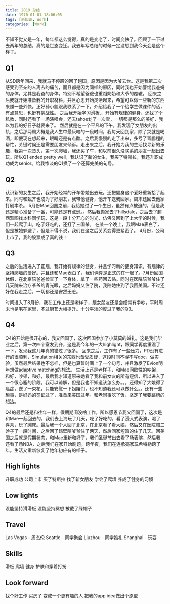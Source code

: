 ```yaml
---
title: 2019 总结
date: 1970-01-01 18:06:05
tags: [新知识, Work]
categories: [Work]
---
```

不知不觉又是一年，每年都这么觉得，真的是变老了，时间变快了。回顾了一下过去两年的总结，真的是世态变迁。我去年写总结的时候一定没想到我今天会是这个样子。

Q1
-----
从SD跨年回来，我就马不停蹄的回了趟国，原因是因为大爷去世。这是我第二次感受到至亲的人离去的痛苦，而且都是因为同样的原因，同时我也开始警惕我爸妈的身体，尤其是我爸的身体。特别不希望爸爸也重蹈奶奶和大爷的覆辙。
回来之后我就开始准备我的升职材料，并且心思开始灵活起来，希望可以做一些新的东西来赚一些外快。正好孙小凯跟我联系了一下，介绍给我了一个给学生做课件的活，有点意思，也挺有挑战性。
之后我开始学习滑板,，开始有规律的健身，还找了个私教，同时还看了一场演唱会，还去tahoe划了一次雪，一切都是那么的美好，我以为我的好日子就要来了。
然后就是在一个平凡的下午，我发现了女朋友的出轨，之后那两周大概是我人生中最灰暗的一段时间，我每天回到家，除了哭就是喝酒，即便现在想起来，眼睛还是有点酸。之后我慢慢的走了出来，多亏了胥鹏程的帮忙，关键时候还是需要朋友来倾诉。走出来之后，我开始为我的生活找寻新的乐趣，我第一次烫头，第一次爬墙，我还买了车，和以前很久没联系的朋友一起出去玩。所以Q1 ended pretty well，我认识了新的女生，我买了特斯拉，我还升职成功成为senior。给我惨淡的Q1换了一个还算完美的句号。

Q2
-----
认识新的女生之后，我开始经常的开车带她出去玩。还把健身这个爱好重新拾了起来。同时和甄齐也成为了好朋友，我带他健身，他开车送我回家。周末还回去他家打剧本杀。
5月份Mae回国之前，我给她过了一个生日，虽然有点被迫的，但是我还是精心准备了一番，可能还是有点逊。。然后我搬家去了hillsdale，之后去了趟西雅图找本科同学玩，这是一段十分开心的时光，仿佛又回到了上大学的时候，我们一起爬了山，吃了好吃的，还打了三国杀。
在某一个晚上，我跟Mae表白了，但是被她躲避了，但是不得不说，我们在这之后关系变得更紧密了。
4月份，公司上市了，我的股票成了真的钱！

Q3
-----
之后的生活进入了正规，我开始有规律的健身，并且学习新的健身知识，有规律的坚持爬墙的爱好。并且还和Mae表白了，我们俩算是正式的在一起了。7月份回国休假，在北京陪爸爸检查了一下身体，拿了一些药回去贴。同时在医院陪爷爷住了几天院来治疗爷爷的青光眼，之后妈妈又住了院，我陪她住到了我回美国。不过还好在我走之后，一切都还是安然无恙。

时间进入了8月份，我在工作上还是老样子，跟女朋友还是会经常有争吵，平时周末也是宅在家里，不过厨艺大幅提升。十分平淡的度过了我的Q3。

Q4
-----
Q4的开始是很开心的，我又回国了，这次回国参加了小莫莫的婚礼，这是我们毕业之后，第一次四个室友到齐，这是我今年的一大highlight，跟同学再度重温了一下，发现我这几年真的错过了很多。
回来之后，工作有了一些压力，PD没有进行的很顺利，Simulation相关的东西也备受质疑，这段时间不得不写doc，做实验，虽然最后结果也不怎样，但是也算暂时画上了一个句号，并且激发了Evion明年想做adaptive matching的想法。
生活上还是老样子，和Mae间歇性的吵架，和好，吵架，和好，最后我才知道原来她看了我和前女友的所有短信，所以进入了一个很心塞的阶段。我可以谅解，但是我也不知道该怎么办。。。还得知了大娘得了癌症，送了一束花，只能安慰一下姐姐们，也不知道我还可以做什么。。还有一些琐事，是妈妈的签证过了，准备来美国过年。和老同事吃了饭，坚定了我要跳槽的想法。

Q4的最后还是和往年一样，假期期间没啥工作，所以感恩节我又回国了，这次是和Mae一起回去的，我们去上海玩了几天，吃了好吃的，看了浸入式表演，喝了喜茶，玩了蹦床。最后我一个人回了北京，在北京看了看大娘，然后又在医院陪三妗子了一段时间，之后回了鹤壁陪爷爷住了两天，然后回家短暂的住了几天。回美国之后就是假期状态，和Mae重新和好了，我们圣诞节出去看了场表演，然后我还看了场NBA，之后我们在家开始刷题。跨年夜，我们在连承亮家玩希特勒跨了年。生活又重新恢复了她年初应有的样子。

High lights
-----
升职成功
公司上市
买了特斯拉
找了新女朋友
学会了爬墙
养成了健身的习惯

Low lights
-----
没能坚持滑滑板
没能坚持冥想
被戴了绿帽子

Travel
-------
Las Vegas - 周杰伦
Seattle - 同学聚会
Liuzhou - 同学婚礼
Shanghai - 玩耍


Skills
------
滑板
爬墙
健身
护肤和穿着打扮


Look forward
------
找个好工作
买房子
变成一个更有趣的人
把我的app idea做出个原型


